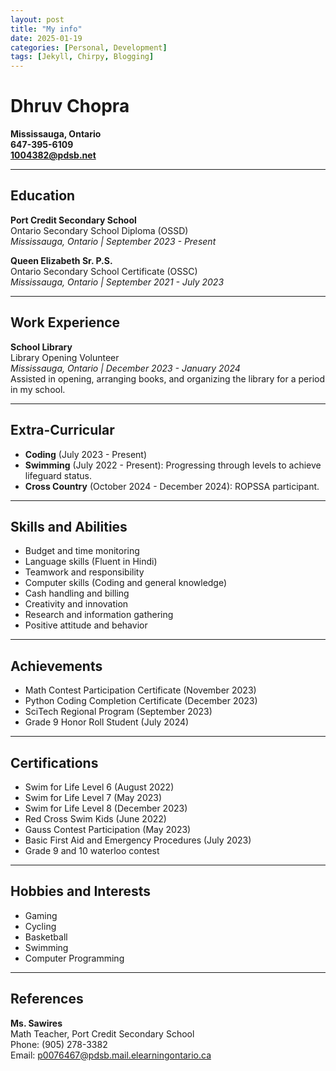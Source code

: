 ```yaml
---
layout: post
title: "My info"
date: 2025-01-19
categories: [Personal, Development]
tags: [Jekyll, Chirpy, Blogging]
---
```

# Dhruv Chopra

**Mississauga, Ontario**  
**647-395-6109**  
**1004382@pdsb.net**

---

## Education

**Port Credit Secondary School**  
Ontario Secondary School Diploma (OSSD)  
*Mississauga, Ontario | September 2023 - Present*

**Queen Elizabeth Sr. P.S.**  
Ontario Secondary School Certificate (OSSC)  
*Mississauga, Ontario | September 2021 - July 2023*

---

## Work Experience

**School Library**  
Library Opening Volunteer  
*Mississauga, Ontario | December 2023 - January 2024*  
Assisted in opening, arranging books, and organizing the library for a period in my school.

---

## Extra-Curricular

- **Coding** (July 2023 - Present)
- **Swimming** (July 2022 - Present): Progressing through levels to achieve lifeguard status.
- **Cross Country** (October 2024 - December 2024): ROPSSA participant.

---

## Skills and Abilities

- Budget and time monitoring
- Language skills (Fluent in Hindi)
- Teamwork and responsibility
- Computer skills (Coding and general knowledge)
- Cash handling and billing
- Creativity and innovation
- Research and information gathering
- Positive attitude and behavior

---

## Achievements

- Math Contest Participation Certificate (November 2023)
- Python Coding Completion Certificate (December 2023)
- SciTech Regional Program (September 2023)
- Grade 9 Honor Roll Student (July 2024)

---

## Certifications

- Swim for Life Level 6 (August 2022)
- Swim for Life Level 7 (May 2023)
- Swim for Life Level 8 (December 2023)
- Red Cross Swim Kids (June 2022)
- Gauss Contest Participation (May 2023)
- Basic First Aid and Emergency Procedures (July 2023)
- Grade 9 and 10 waterloo contest

---

## Hobbies and Interests

- Gaming
- Cycling
- Basketball
- Swimming
- Computer Programming

---

## References

**Ms. Sawires**  
Math Teacher, Port Credit Secondary School  
Phone: (905) 278-3382  
Email: p0076467@pdsb.mail.elearningontario.ca
